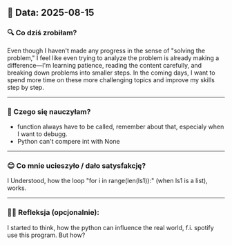 ## 📅 Data: 2025-08-15

### 🔍 Co dziś zrobiłam?
Even though I haven't made any progress in the sense of "solving the problem," I feel like even trying to analyze the problem is already making a difference—I'm learning patience, reading the content carefully, and breaking down problems into smaller steps. In the coming days, I want to spend more time on these more challenging topics and improve my skills step by step.

---

### 🧠 Czego się nauczyłam?
- function always have to be called, remember about that, especialy when I want to debugg.
- Python can't compere int with None

---
### 😊 Co mnie ucieszyło / dało satysfakcję?
I Understood, how the loop "for i in range(len(ls1)):" (when ls1 is a list), works.

---
### 🧘‍♀️ Refleksja (opcjonalnie):
I started to think, how the python can influence the real world, f.i. spotify use this program. But how?
